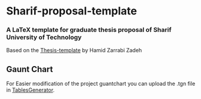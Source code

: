 # Sharif-proposal-template
### A LaTeX template for graduate thesis proposal of Sharif University of Technology
Based on the [Thesis-template](https://github.com/zarrabi/thesis-template) by Hamid Zarrabi Zadeh
## Gaunt Chart
For Easier modification of the project guantchart you can upload the .tgn file in [TablesGenerator](https://www.tablesgenerator.com/).
